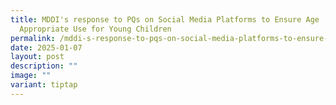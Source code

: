 ```yaml
---
title: MDDI's response to PQs on Social Media Platforms to Ensure Age
  Appropriate Use for Young Children
permalink: /mddi-s-response-to-pqs-on-social-media-platforms-to-ensure-age-appropriate-use-for-young-children/
date: 2025-01-07
layout: post
description: ""
image: ""
variant: tiptap
---
```

